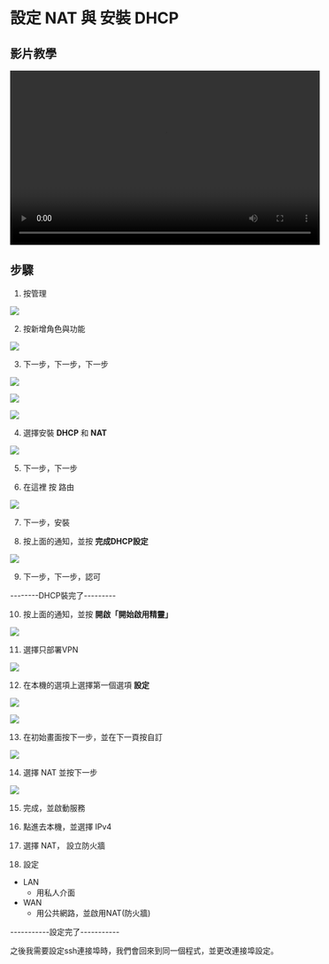 # 設定 NAT 與 安裝 DHCP
## 影片教學
<video width="560" height="315" controls>
  <source src="/videos/ap-5.srv-content.mp4" type="video/mp4">
  Your browser does not support the video tag.
</video>

## 步驟
1. 按管理

![](images/click_management.png)

2. 按新增角色與功能

![](images/select_ad_option.jpg)

3. 下一步，下一步，下一步

![](images/click_next_1.jpg)

![](images/click_next_2.jpg)

![](images/click_next_3.jpg)

4. 選擇安裝 **DHCP** 和 **NAT**

![](images/select_ad_cert_option.jpg)

5. 下一步，下一步

6. 在這裡 按 路由

![](images/jisjdfos-3.png)

7. 下一步，安裝

8. 按上面的通知，並按 **完成DHCP設定**

![](images/select_dhcp_nat_dhcp.png)

9. 下一步，下一步，認可


 
--------DHCP裝完了---------

10. 按上面的通知，並按 **開啟「開始啟用精靈」**

![](images/select_dhcp_nat_nat.png) 

11. 選擇只部署VPN

![](images/select_nat_only_deploy_vpn.png)

12. 在本機的選項上選擇第一個選項 **設定**

![](images/select_nat_host_image.png)

![](images/select_nat_setup_options.png)

13. 在初始畫面按下一步，並在下一頁按自訂

![](images/select_nat_custom_settings.png)

14. 選擇 NAT 並按下一步

![](images/select_nat_custom_menu_only_nat.png)

15. 完成，並啟動服務

16. 點進去本機，並選擇 IPv4 

17. 選擇 NAT， 設立防火牆 

18. 設定
  - LAN
      - 用私人介面
  - WAN
      - 用公共網路，並啟用NAT(防火牆)


-----------設定完了-----------

之後我需要設定ssh連接埠時，我們會回來到同一個程式，並更改連接埠設定。